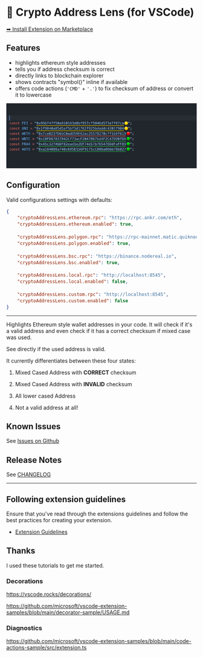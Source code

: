 # 🔭 Crypto Address Lens (for VSCode)

[➡ Install Extension on Marketplace](https://marketplace.visualstudio.com/items?itemName=peetzweg.crypto-address-lens)

## Features

+ highlights ethereum style addresses
+ tells you if address checksum is correct
+ directly links to blockchain explorer
+ shows contracts "symbol()" inline if available
+ offers code actions (`'CMD'` + `'.'`) to fix checksum of address or convert it to lowercase

![demo](https://raw.githubusercontent.com/peetzweg/vscode-crypto-address-lens/main/demo.gif)

## Configuration

Valid configurations settings with defaults:

```json
{
    "cryptoAddressLens.ethereum.rpc": "https://rpc.ankr.com/eth",
    "cryptoAddressLens.ethereum.enabled": true,

    "cryptoAddressLens.polygon.rpc": "https://rpc-mainnet.matic.quiknode.pro",
    "cryptoAddressLens.polygon.enabled": true,

    "cryptoAddressLens.bsc.rpc": "https://binance.nodereal.io",
    "cryptoAddressLens.bsc.enabled": true,

    "cryptoAddressLens.local.rpc": "http://localhost:8545",
    "cryptoAddressLens.local.enabled": false,

    "cryptoAddressLens.custom.rpc": "http://localhost:8545",
    "cryptoAddressLens.custom.enabled": false
}
```

---

Highlights Ethereum style wallet addresses in your code. It will check if it's a valid address and even check if it has a correct checksum if mixed case was used.

See directly if the used address is valid.

It currently differentiates between these four states:

 1. Mixed Cased Address with **CORRECT** checksum

 2. Mixed Cased Address with **INVALID** checksum

 3. All lower cased Address

 4. Not a valid address at all!
<!--
## Extension Settings

* `myExtension.enable`: Enable/disable this extension.
* `myExtension.thing`: Set to `blah` to do something. -->

## Known Issues

See [Issues on Github](https://github.com/peetzweg/vscode-crypto-address-lens/issues)

## Release Notes

See [CHANGELOG](./CHANGELOG.md)

---

## Following extension guidelines

Ensure that you've read through the extensions guidelines and follow the best practices for creating your extension.

* [Extension Guidelines](https://code.visualstudio.com/api/references/extension-guidelines)


## Thanks

I used these tutorials to get me started.

### Decorations

https://vscode.rocks/decorations/

https://github.com/microsoft/vscode-extension-samples/blob/main/decorator-sample/USAGE.md

### Diagnostics

https://github.com/microsoft/vscode-extension-samples/blob/main/code-actions-sample/src/extension.ts